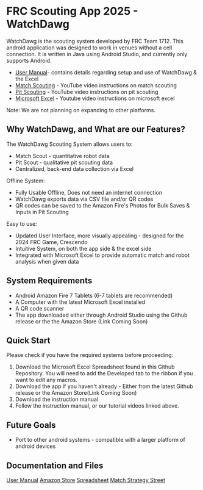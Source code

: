 # FRC Scouting App 2025 - WatchDawg

WatchDawg is the scouting system developed by FRC Team 1712. This android application was designed to work in venues without a cell connection.
It is written in Java using Android Studio, and currently only supports Android.

* [User Manual](https://github.com/Dawgma-1712/Watchdawg-2025/blob/2fbe2bc410220c71ddfa802f27ea7d1e979237ee/2025%20Dawgma%20Scouting%20User%20Manual%20(3).pdf)- contains details regarding setup and use of WatchDawg & the Excel
* [Match Scouting](https://www.youtube.com/watch?v=9rv-PaQupMs) - YouTube video instructions on match scouting
* [Pit Scouting](https://www.youtube.com/watch?v=Vkx3Gq3UP6o) - YouTube video instructions on pit scouting
* [Microsoft Excel](https://www.youtube.com/watch?v=Gi4yMPyN_pw) - Youtube video instructions on microsoft excel

Note: We are not planning on expanding to other platforms.

## Why WatchDawg, and What are our Features?

The WatchDawg Scouting System allows users to:
* Match Scout - quantitative robot data
* Pit Scout - qualitative pit scouting data
* Centralized, back-end data collection via Excel 

Offline System:
* Fully Usable Offline, Does not need an internet connection
* WatchDawg exports data via CSV file and/or QR codes
* QR codes can be saved to the Amazon Fire's Photos for Bulk Saves & Inputs in Pit Scouting

Easy to use:
* Updated User Interface, more visually appealing - designed for the 2024 FRC Game, Crescendo
* Intuitive System, on both the app side & the excel side 
* Integrated with Microsoft Excel to provide automatic match and robot analysis when given data

## System Requirements
* Android Amazon Fire 7 Tablets (6-7 tablets are recommended)
* A Computer with the latest Microsoft Excel installed
* A QR code scanner
* The app downloaded either through Android Studio using the Github release or the the Amazon Store (Link Coming Soon)


## Quick Start 
Please check if you have the required systems before proceeding:

1. Download the Microsoft Excel Spreadsheet found in this Github Repository. You will need to add the Developed tab to the ribbon if you want to edit any macros.
2. Download the app if you haven't already - Either from the latest Github release or the Amazon Store(Link Coming Soon)
3. Download the instruction manual 
4. Follow the instruction manual, or our tutorial videos linked above.

## Future Goals
* Port to other android systems - compatible with a larger platform of android devices

## Documentation and Files

[User Manual](https://github.com/Dawgma-1712/Watchdawg-2025/blob/2fbe2bc410220c71ddfa802f27ea7d1e979237ee/2025%20Dawgma%20Scouting%20User%20Manual%20(3).pdf)
[Amazon Store](https://www.amazon.com/Dawgma-Robotics-WatchDawg/dp/B09VMZZ6FL/ref=sr_1_1?crid=3VO7RU5EHGVY9&dib=eyJ2IjoiMSJ9.sal-Duc88BgaLIBymz44tfnoCWjgIgh1TddOblRr_6Y-Z1l6ukUKQeJgBd_UUvDMis28NAcrShkP2D-j77RsK9jtocBE-9apfar3COkRDxFPL-UUJmJqFiZ0lQ9QomZXsNH7b3lAueTpa8Hw-zFN5m1GebULMRPxz9dxpZQaIpqQMZDmlq0te-K8eHOr6MOJAjec36bTYrOTetMupGcBALIinDXJZRq0mgOxFULxy9MN0oc0E2faJagk0MwW2aaT0vMz2v1vK0VYFA0AuiZPJPGh5mX-vQMbFYNuUKOQk0_FWcFL6FVzJDsiYtm0jHVnULWLMhqS7Z5J8RzTNM0FJDNhG8NGnhx7z_eUFuPNtBv6mrThNBm-JRdk4fpAOO-8whMsuYieZm9FyrZkZSt4T8tARxkUaocFuzgHt5Ban-hlrDFR3JbDebkbH8ROZmSr.dB83ZtGptPwYySN8mp37AxeGcU_WB8QZJrx1TEEHxOg&dib_tag=se&keywords=dawgma&qid=1740859854&s=mobile-apps&sprefix=dawgma%2Cmobile-apps%2C89&sr=1-1)
[Spreadsheet](https://github.com/Dawgma-1712/Watchdawg-2025/blob/455d3f4ffb90d56c4278f7a585652ed6b1cd63a9/2025WATCHDAWG_EXCELUPDATED.xlsm)
[Match Strategy Street](https://github.com/Dawgma-1712/Watchdawg-2025/blob/b7dbba1a3ad4e020d0530285126b897ce47344f5/MatchStrategySheet2025.docx)
